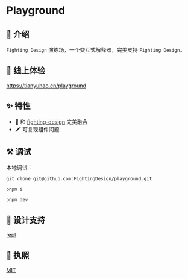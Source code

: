 # Playground

## 🤟 介绍

`Fighting Design` 演练场，一个交互式解释器，完美支持 `Fighting Design`。

## 🐳 线上体验

https://tianyuhao.cn/playground

## ✨ 特性

- 🚀 和 [fighting-design](https://github.com/FightingDesign/fighting-design) 完美融合
- 🖍️ 可复现组件问题

## ⚒️ 调试

本地调试：

```shell
git clone git@github.com:FightingDesign/playground.git

pnpm i

pnpm dev
```

## 🙏 设计支持

[repl](https://github.com/vuejs/repl)

## 💬 执照

[MIT](https://github.com/FightingDesign/playground/blob/master/LICENSE)
